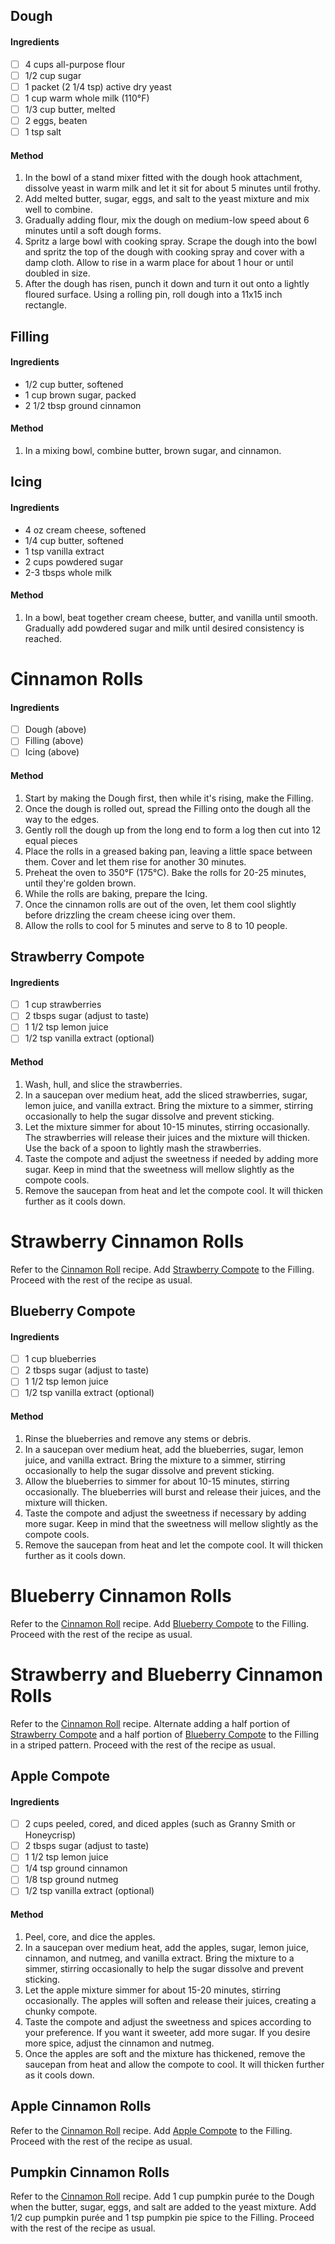 ## Dough

#### Ingredients

- [ ] 4 cups all-purpose flour
- [ ] 1/2 cup sugar <!-- 4 tbps (1/4 cup) -->
- [ ] 1 packet (2 1/4 tsp) active dry yeast
- [ ] 1 cup warm whole milk (110°F)
- [ ] 1/3 cup butter, melted <!-- 2 tbsps -->
- [ ] 2 eggs, beaten <!-- 1 egg -->
- [ ] 1 tsp salt

#### Method

1. In the bowl of a stand mixer fitted with the dough hook attachment, dissolve yeast in warm milk and let it sit for about 5 minutes until frothy.
2. Add melted butter, sugar, eggs, and salt to the yeast mixture and mix well to combine.
3. Gradually adding flour, mix the dough on medium-low speed about 6 minutes until a soft dough forms.
4. Spritz a large bowl with cooking spray. Scrape the dough into the bowl and spritz the top of the dough with cooking spray and cover with a damp cloth. Allow to rise in a warm place for about 1 hour or until doubled in size.
5. After the dough has risen, punch it down and turn it out onto a lightly floured surface. Using a rolling pin, roll dough into a 11x15 inch rectangle.

## Filling

#### Ingredients

- 1/2 cup butter, softened <!-- 2 tbsps -->
- 1 cup brown sugar, packed <!-- 3/4 cup -->
- 2 1/2 tbsp ground cinnamon <!-- 1-1/2 tbsp -->

#### Method

1. In a mixing bowl, combine butter, brown sugar, and cinnamon.

## Icing

#### Ingredients

- 4 oz cream cheese, softened
- 1/4 cup butter, softened <!-- 1 tbsp butter -->
- 1 tsp vanilla extract
- 2 cups powdered sugar <!-- 1/4 cup -->
- 2-3 tbsps whole milk
<!-- - [ ] 1/4 cup maple syrup -->
<!-- - [ ] 1 pinch salt -->

#### Method

1. In a bowl, beat together cream cheese, butter, and vanilla until smooth. Gradually add powdered sugar and milk until desired consistency is reached.

<!-- TAG: baking -->
<!-- TAG: bread -->
<!-- TAG: breakfast -->
<!-- TAG: roll -->
<!-- TAG: treat -->
<!-- TAG: dessert -->

# Cinnamon Rolls

#### Ingredients

- [ ] Dough (above)
- [ ] Filling (above)
- [ ] Icing (above)

#### Method

1. Start by making the Dough first, then while it's rising, make the Filling.
2. Once the dough is rolled out, spread the Filling onto the dough all the way to the edges.
3. Gently roll the dough up from the long end to form a log then cut into 12 equal pieces
4. Place the rolls in a greased baking pan, leaving a little space between them. Cover and let them rise for another 30 minutes.
5. Preheat the oven to 350°F (175°C). Bake the rolls for 20-25 minutes, until they're golden brown.
6. While the rolls are baking, prepare the Icing.
7. Once the cinnamon rolls are out of the oven, let them cool slightly before drizzling the cream cheese icing over them.
8. Allow the rolls to cool for 5 minutes and serve to 8 to 10 people.

<!-- TAG: spread -->

## Strawberry Compote

#### Ingredients

- [ ] 1 cup strawberries
- [ ] 2 tbsps sugar (adjust to taste)
- [ ] 1 1/2 tsp lemon juice
- [ ] 1/2 tsp vanilla extract (optional)

#### Method

1. Wash, hull, and slice the strawberries.
2. In a saucepan over medium heat, add the sliced strawberries, sugar, lemon juice, and vanilla extract. Bring the mixture to a simmer, stirring occasionally to help the sugar dissolve and prevent sticking.
3. Let the mixture simmer for about 10-15 minutes, stirring occasionally. The strawberries will release their juices and the mixture will thicken. Use the back of a spoon to lightly mash the strawberries.
4. Taste the compote and adjust the sweetness if needed by adding more sugar. Keep in mind that the sweetness will mellow slightly as the compote cools.
5. Remove the saucepan from heat and let the compote cool. It will thicken further as it cools down.

<!-- TAG: baking -->
<!-- TAG: bread -->
<!-- TAG: breakfast -->
<!-- TAG: roll -->
<!-- TAG: treat -->
<!-- TAG: dessert -->

# Strawberry Cinnamon Rolls

Refer to the [Cinnamon Roll](#cinnamon-roll) recipe. Add [Strawberry Compote](#strawberry-compote) to the Filling. Proceed with the rest of the recipe as usual.

<!-- TAG: spread -->

## Blueberry Compote

#### Ingredients

- [ ] 1 cup blueberries
- [ ] 2 tbsps sugar (adjust to taste)
- [ ] 1 1/2 tsp lemon juice
- [ ] 1/2 tsp vanilla extract (optional)

#### Method

1. Rinse the blueberries and remove any stems or debris.
2. In a saucepan over medium heat, add the blueberries, sugar, lemon juice, and vanilla extract. Bring the mixture to a simmer, stirring occasionally to help the sugar dissolve and prevent sticking.
3. Allow the blueberries to simmer for about 10-15 minutes, stirring occasionally. The blueberries will burst and release their juices, and the mixture will thicken.
4. Taste the compote and adjust the sweetness if necessary by adding more sugar. Keep in mind that the sweetness will mellow slightly as the compote cools.
5. Remove the saucepan from heat and let the compote cool. It will thicken further as it cools down.

<!-- TAG: baking -->
<!-- TAG: bread -->
<!-- TAG: breakfast -->
<!-- TAG: roll -->
<!-- TAG: treat -->
<!-- TAG: dessert -->

# Blueberry Cinnamon Rolls

Refer to the [Cinnamon Roll](#cinnamon-roll) recipe. Add [Blueberry Compote](#blueberry-compote) to the Filling. Proceed with the rest of the recipe as usual.

<!-- TAG: baking -->
<!-- TAG: bread -->
<!-- TAG: breakfast -->
<!-- TAG: roll -->
<!-- TAG: treat -->
<!-- TAG: dessert -->
<!-- TAG: holiday -->
<!-- TAG: july 4th -->

# Strawberry and Blueberry Cinnamon Rolls

Refer to the [Cinnamon Roll](#cinnamon-roll) recipe. Alternate adding a half portion of [Strawberry Compote](#strawberry-compote) and a half portion of [Blueberry Compote](#blueberry-compote) to the Filling in a striped pattern. Proceed with the rest of the recipe as usual.

<!-- TAG: spread -->

## Apple Compote

#### Ingredients

- [ ] 2 cups peeled, cored, and diced apples (such as Granny Smith or Honeycrisp)
- [ ] 2 tbsps sugar (adjust to taste)
- [ ] 1 1/2 tsp lemon juice
- [ ] 1/4 tsp ground cinnamon
- [ ] 1/8 tsp ground nutmeg
- [ ] 1/2 tsp vanilla extract (optional)

#### Method

1. Peel, core, and dice the apples.
2. In a saucepan over medium heat, add the apples, sugar, lemon juice, cinnamon, and nutmeg, and vanilla extract. Bring the mixture to a simmer, stirring occasionally to help the sugar dissolve and prevent sticking.
3. Let the apple mixture simmer for about 15-20 minutes, stirring occasionally. The apples will soften and release their juices, creating a chunky compote.
4. Taste the compote and adjust the sweetness and spices according to your preference. If you want it sweeter, add more sugar. If you desire more spice, adjust the cinnamon and nutmeg.
5. Once the apples are soft and the mixture has thickened, remove the saucepan from heat and allow the compote to cool. It will thicken further as it cools down.

<!-- TAG: baking -->
<!-- TAG: bread -->
<!-- TAG: breakfast -->
<!-- TAG: roll -->
<!-- TAG: treat -->
<!-- TAG: dessert -->
<!-- TAG: holiday -->

## Apple Cinnamon Rolls

Refer to the [Cinnamon Roll](#cinnamon-roll) recipe. Add [Apple Compote](#apple-compote) to the Filling. Proceed with the rest of the recipe as usual.

<!-- TAG: baking -->
<!-- TAG: bread -->
<!-- TAG: breakfast -->
<!-- TAG: roll -->
<!-- TAG: treat -->
<!-- TAG: dessert -->
<!-- TAG: holiday -->
<!-- TAG: halloween -->

## Pumpkin Cinnamon Rolls

Refer to the [Cinnamon Roll](#cinnamon-roll) recipe. Add 1 cup pumpkin purée to the Dough when the butter, sugar, eggs, and salt are added to the yeast mixture. Add 1/2 cup pumpkin purée and 1 tsp pumpkin pie spice to the Filling. Proceed with the rest of the recipe as usual.

<!--
## Dough

#### Ingredients

- [ ] 1 cup warm (100°F to 110°F) whole milk
- [ ] 2 1/4 tsps rapid-rise yeast
- [ ] 4 tbps sugar
- [ ] 3/4 cup pumpkin purée
- [ ] 2 tbsps butter, melted
- [ ] 1 egg, beaten
- [ ] 4 cups all purpose flour, sifted
- [ ] 1 tbsp pumpkin spice
- [ ] 1/2 tsp salt

#### Method

1. In the bowl of a stand mixer fitted with the dough hook attachment, combine the milk, yeast and 1 tbsp of sugar. Whisk to combine, then allow mixture to rest for 5 minutes.
2. Stir in the pumpkin purée, melted butter, egg and remaining 3 tbsps of sugar.
3. Add the flour, pumpkin pie spice, and salt. Using the stand mixer, mix the dough on medium-low speed for about 6 minutes, or until just combined.
4. Spritz a large bowl with cooking spray. Scrape the dough into the bowl and spritz the top of the dough with cooking spray and cover. Allow to rise in a warm spot for about 45 minutes, or until doubled in size.
5. After the dough has risen, punch it down and turn it out onto a lightly floured surface. Using a rolling pin, roll dough into a 11x15 inch rectangle.

## Filling

#### Ingredients

- [ ] 2 tbsps butter, room temperature
- [ ] 3/4 cup brown sugar
- [ ] 1-1/2 tbsps cinnamon

1. In a mixing bowl, combine, brown sugar, and cinnamon.

## Icing

#### Ingredients

- [ ] 4 oz cream cheese, room temperature
- [ ] 1 tbsp butter, room temperature
- [ ] 1/4 cup powdered sugar
- [ ] 1/4 cup maple syrup
- [ ] 1 pinch salt

1. In a mixing bowl, combine the softened cream cheese, butter, powdered sugar, maple syrup and salt until creamy and smooth.

# Pumpkin Cinnamon Rolls

#### Method

1. Start by making the Dough first, then while it's rising, make the Filling.
2. Once, the dough is rolled out, spread the Filling onto the dough all the way to the edges.
3. Gently roll the dough up from the long end to form a log. Using a sharp knife, cut the log into 1 inch rolls (about 12 total). Spray a 9x13 inch baking dish with cooking spray and add the rolls. Cover and allow to rise for 40 minutes.
4. Bake at 350°F for 20 to 25 minutes.
5. While the rolls are baking, make the icing. Once the rolls are done baking, remove from oven and spread the icing over the warm cinnamon rolls. Allow to cool for 5 minutes and serve to 8 to 10 people.
-->
